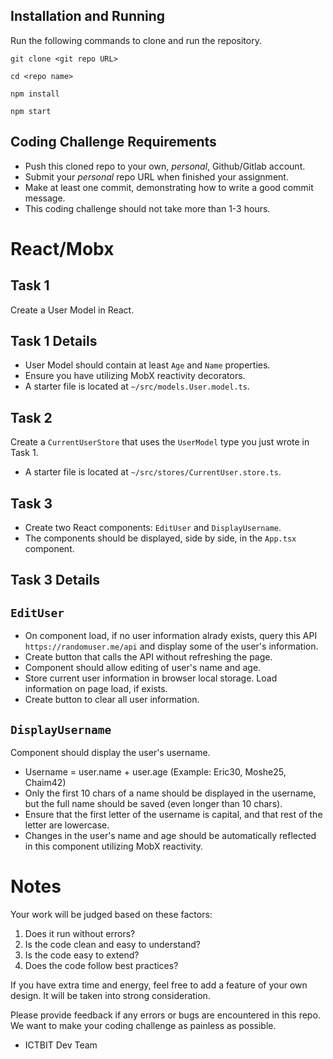 ## Installation and Running

Run the following commands to clone and run the repository.

`git clone <git repo URL>`

`cd <repo name>`

`npm install`

`npm start`

## Coding Challenge Requirements

- Push this cloned repo to your own, _personal_, Github/Gitlab account.
- Submit your _personal_ repo URL when finished your assignment.
- Make at least one commit, demonstrating how to write a good commit message.
- This coding challenge should not take more than 1-3 hours.

# React/Mobx

## Task 1

Create a User Model in React.

## Task 1 Details

- User Model should contain at least `Age` and `Name` properties.
- Ensure you have utilizing MobX reactivity decorators.
- A starter file is located at `~/src/models.User.model.ts`.

## Task 2

Create a `CurrentUserStore` that uses the `UserModel` type you just wrote in Task 1.

- A starter file is located at `~/src/stores/CurrentUser.store.ts`.

## Task 3

- Create two React components: `EditUser` and `DisplayUsername`.
- The components should be displayed, side by side, in the `App.tsx` component.

## Task 3 Details

## `EditUser`

- On component load, if no user information alrady exists, query this API `https://randomuser.me/api` and display some of the user's information.
- Create button that calls the API without refreshing the page.
- Component should allow editing of user's name and age.
- Store current user information in browser local storage. Load information on page load, if exists.
- Create button to clear all user information.

## `DisplayUsername`

Component should display the user's username.

- Username = user.name + user.age (Example: Eric30, Moshe25, Chaim42)
- Only the first 10 chars of a name should be displayed in the username, but the full name should be saved (even longer than 10 chars).
- Ensure that the first letter of the username is capital, and that rest of the letter are lowercase.
- Changes in the user's name and age should be automatically reflected in this component utilizing MobX reactivity.


# Notes

Your work will be judged based on these factors:

1. Does it run without errors?
2. Is the code clean and easy to understand?
3. Is the code easy to extend?
4. Does the code follow best practices?

If you have extra time and energy, feel free to add a feature of your own design. It will be taken into strong consideration.


Please provide feedback if any errors or bugs are encountered in this repo. We want to make your coding challenge as painless as possible.

- ICTBIT Dev Team
